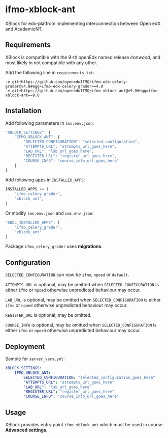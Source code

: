 # ifmo-xblock-ant

XBlock for edx-platfrom implementing interconnection between Open edX and AcademicNT.

## Requirements

XBlock is compatible with the 9-th openEdx named release _Ironwood_, and most likely in not compatible with any other.

Add the following line in `requirements.txt`:

```
-e git+https://github.com/openeduITMO/ifmo-edx-celery-grader@v4.0#egg=ifmo-edx-celery-grader==4.0
-e git+https://github.com/openeduITMO/ifmo-xblock-ant@v9.0#egg=ifmo-xblock-ant==9.0
```

## Installation

Add following parameters in `lms.env.json`:

```javascript
"XBLOCK_SETTINGS": {
    "IFMO_XBLOCK_ANT": {
        "SELECTED_CONFIGURATION": "selected_configuration",
        "ATTEMPTS_URL": "attempts_url_goes_here",
        "LAB_URL": "lab_url_goes_here",
        "REGISTER_URL": "register_url_goes_here",
        "COURSE_INFO": "course_info_url_goes_here"
    }
}
```

Add following apps in `INSTALLED_APPS`:

```python
INSTALLED_APPS += (
    "ifmo_celery_grader",
    "xblock_ant",
)
```

Or modify `lms.env.json` and `cms.env.json`:
 
```javascript
"ADDL_INSTALLED_APPS": [
    "ifmo_celery_grader",
    "xblock_ant"
]
```

Package `ifmo_celery_grader` uses **migrations**.

## Configuration

`SELECTED_CONFIGURATION` can now be `ifmo`, `npoed` or `default`.

`ATTEMPTS_URL` is optional, may be omitted when `SELECTED_CONFIGURATION` is either 
`ifmo` or `npoed` otherwise unpredicted behaviour may occur.

`LAB_URL` is optional, may be omitted when `SELECTED_CONFIGURATION` is either 
`ifmo` or `npoed` otherwise unpredicted behaviour may occur.

`REGISTER_URL` is optional, may be omitted.

`COURSE_INFO` is optional, may be omitted when `SELECTED_CONFIGURATION` is either 
`ifmo` or `npoed` otherwise unpredicted behaviour may occur.

## Deployment

Sample for `server_vars.yml`:

```yml
XBLOCK_SETTINGS:
    IFMO_XBLOCK_ANT:
        SELECTED_CONFIGURATION: "selected_configuration_goes_here"
        "ATTEMPTS_URL": "attempts_url_goes_here"
        "LAB_URL": "lab_url_goes_here"
        "REGISTER_URL": "register_url_goes_here"
        "COURSE_INFO": "course_info_url_goes_here"
```

## Usage

XBlock provides entry point `ifmo_xblock_ant` which must be used in course **Advanced settings**.
